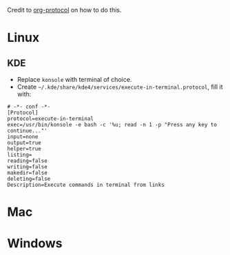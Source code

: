 Credit to [org-protocol][1] on how to do this.

# Linux

## KDE
 - Replace `konsole` with terminal of choice.
 - Create `~/.kde/share/kde4/services/execute-in-terminal.protocol`, fill it with:
```shell
# -*- conf -*-
[Protocol]
protocol=execute-in-terminal
exec=/usr/bin/konsole -e bash -c '%u; read -n 1 -p "Press any key to continue..."'
input=none
output=true
helper=true
listing=
reading=false
writing=false
makedir=false
deleting=false
Description=Execute commands in terminal from links
```

# Mac

# Windows

[1]: http://orgmode.org/worg/org-contrib/org-protocol.html